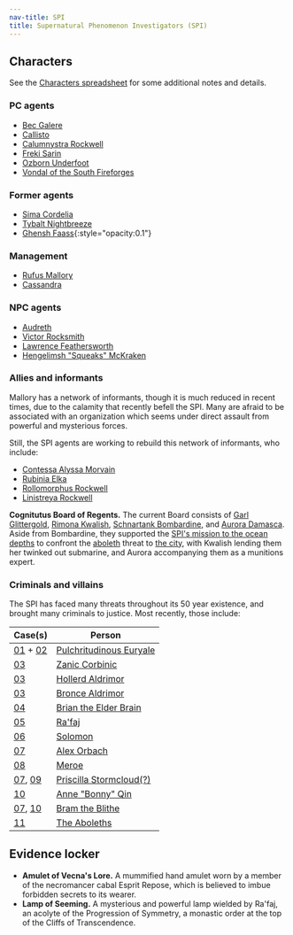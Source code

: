 ```yaml
---
nav-title: SPI
title: Supernatural Phenomenon Investigators (SPI)
---
```


## Characters

See the [Characters
spreadsheet](https://docs.google.com/spreadsheets/d/1lzAUsHm18l4yJp-zlpqUPrymxF2BL9-cxPHaOeEy92g/edit)
for some additional notes and details.

### PC agents

* [Bec Galere](../dossiers/bec)
* [Callisto](../dossiers/cal)
* [Calumnystra Rockwell](../dossiers/callie)
* [Freki Sarin](../dossiers/freki)
* [Ozborn Underfoot](../dossiers/oz)
* [Vondal of the South Fireforges](../dossiers/vondal)

### Former agents

* [Sima Cordelia](../dossiers/sima)
* [Tybalt Nightbreeze](../dossiers/tybalt)
* [Ghensh Faass](../dossiers/ghensh){:style="opacity:0.1"}

### Management

* [Rufus Mallory](../dossiers/mallory)
* [Cassandra](../dossiers/cassandra)

### NPC agents

* [Audreth](../dossiers/audreth)
* [Victor Rocksmith](../dossiers/victor-rocksmith)
* [Lawrence Feathersworth](../dossiers/lawrence-feathersworth)
* [Hengelimsh "Squeaks" McKraken](../dossiers/squeaks-mckraken)

### Allies and informants

Mallory has a network of informants, though it is much reduced in recent times,
due to the calamity that recently befell the SPI. Many are afraid to be
associated with an organization which seems under direct assault from powerful
and mysterious forces.

Still, the SPI agents are working to rebuild this network of informants, who
include:

* [Contessa Alyssa Morvain](../dossiers/contessa-morvain)
* [Rubinia Elka](../dossiers/rubinia-elka)
* [Rollomorphus Rockwell](../dossiers/rollomorphus-rockwell)
* [Linistreya Rockwell](../dossiers/linistreya-rockwell)

**Cognitutus Board of Regents.** The current Board consists of
[Garl Glittergold](../dossiers/garl-glittergold),
[Rimona Kwalish](../dossiers/rimona-kwalish),
[Schnartank Bombardine](../dossiers/schnartank-bombardine), and
[Aurora Damasca](../dossiers/aurora-damasca). Aside from Bombardine,
they supported the [SPI's mission to the ocean depths](../events/case-11) to
confront the [aboleth](../dossiers/aboleths) threat to
[the city](../locales/cognitutus), with Kwalish lending them her twinked out
submarine, and Aurora accompanying them as a munitions expert.

### Criminals and villains

The SPI has faced many threats throughout its 50 year existence,
and brought many criminals to justice. Most recently, those include:

| Case(s)                                           | Person                                                         |
|---------------------------------------------------|----------------------------------------------------------------|
| [01](../events/case-01) + [02](../events/case-02) | [Pulchritudinous Euryale](../dossiers/pulchritudinous-euryale) |
| [03](../events/case-03)                           | [Zanic Corbinic](../dossiers/zanic-corbinic)                   |
| [03](../events/case-03)                           | [Hollerd Aldrimor](../dossiers/hollerd-aldrimor)               |
| [03](../events/case-03)                           | [Bronce Aldrimor](../dossiers/bronce-aldrimor)                 |
| [04](../events/case-04)                           | [Brian the Elder Brain](../dossiers/brian-the-elder-brain)     |
| [05](../events/case-05)                           | [Ra'faj](../dossiers/rafaj)                                    |
| [06](../events/case-06)                           | [Solomon](../dossiers/solomon)                                 |
| [07](../events/case-07)                           | [Alex Orbach](../dossiers/alex-orbach)                         |
| [08](../events/case-08)                           | [Meroe](../dossiers/meroe)                                     |
| [07](../events/case-07), [09](../events/case-09)  | [Priscilla Stormcloud(?)](../dossiers/priscilla-stormcloud)    |
| [10](../events/case-10)                           | [Anne "Bonny" Qin](../dossiers/bonny-qin)                      |
| [07](../events/case-07), [10](../events/case-10)  | [Bram the Blithe](../dossiers/bram-the-blithe)                 |
| [11](../events/case-11)                           | [The Aboleths](../dossiers/aboleths)                           |

## Evidence locker

* **Amulet of Vecna's Lore.** A mummified hand amulet worn by a member of the necromancer cabal Esprit Repose, which is believed to imbue forbidden secrets to its wearer.
* **Lamp of Seeming.** A mysterious and powerful lamp wielded by Ra'faj, an acolyte of the Progression of Symmetry, a monastic order at the top of the Cliffs of Transcendence.
